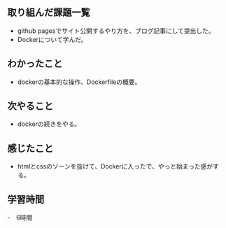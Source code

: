 ## 取り組んだ課題一覧
- github pagesでサイト公開するやり方を、ブログ記事にして提出した。
- Dockerについて学んだ。

## わかったこと
- dockerの基本的な操作、Dockerfileの概要。

## 次やること
- dockerの続きをやる。

## 感じたこと
- htmlとcssのゾーンを抜けて、Dockerに入ったで、やっと始まった感がする。

## 学習時間
-　6時間
